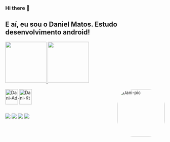 ### Hi there 👋
## E aí, eu sou o Daniel Matos. Estudo desenvolvimento android!
<div align="start">
  <a href="https://github.com/DaniKabiyesi">
  <img height="130em" src="https://github-readme-stats.vercel.app/api?username=DaniKabiyesi&show_icons=true&theme=dracula&include_all_commits=true&count_private=true"/>
  <img height="130em" src="https://github-readme-stats.vercel.app/api/top-langs/?username=DaniKabiyesi&layout=compact&langs_count=7&theme=dracula"/>
</div>
<div style="display: inline_block"><br>
  <img align="center" alt="Dani-Ad" height="48" width="40" src="https://cdn.jsdelivr.net/gh/devicons/devicon/icons/android/android-original-wordmark.svg">
  <img align="center" alt="Dani-Kt" height="48" width="40" src="https://cdn.jsdelivr.net/gh/devicons/devicon/icons/kotlin/kotlin-original.svg">
  <img align="right" alt="Dani-pic" height="150" style="border-radius:50px;" src="https://tenor.com/view/thewire-stringerbell-gif-5771877">
</div>
  
  ##
 
<div> 
  <a href="https://www.youtube.com/channel/UC_-uuuZbY0AAt9CViNzvc-Q" target="_blank"><img src="https://img.shields.io/badge/YouTube-FF0000?style=for-the-badge&logo=youtube&logoColor=white" target="_blank"></a>
  <a href="https://instagram.com/danidanicreu" target="_blank"><img src="https://img.shields.io/badge/-Instagram-%23E4405F?style=for-the-badge&logo=instagram&logoColor=white" target="_blank"></a>
  <a href = "mailto:danikabiyesicontato@gmail.com"><img src="https://img.shields.io/badge/-Gmail-%23333?style=for-the-badge&logo=gmail&logoColor=white" target="_blank"></a>
  <a href="https://www.linkedin.com/in/daniel-matos-944772222/" target="_blank"><img src="https://img.shields.io/badge/-LinkedIn-%230077B5?style=for-the-badge&logo=linkedin&logoColor=white" target="_blank"></a> 
 
 
</div>
<!--
**DaniKabiyesi/DaniKabiyesi** is a ✨ _special_ ✨ repository because its `README.md` (this file) appears on your GitHub profile.

Here are some ideas to get you started:

- 🔭 I’m currently working on ...
- 🌱 I’m currently learning ...
- 👯 I’m looking to collaborate on ...
- 🤔 I’m looking for help with ...
- 💬 Ask me about ...
- 📫 How to reach me: ...
- 😄 Pronouns: ...
- ⚡ Fun fact: ...
-->
